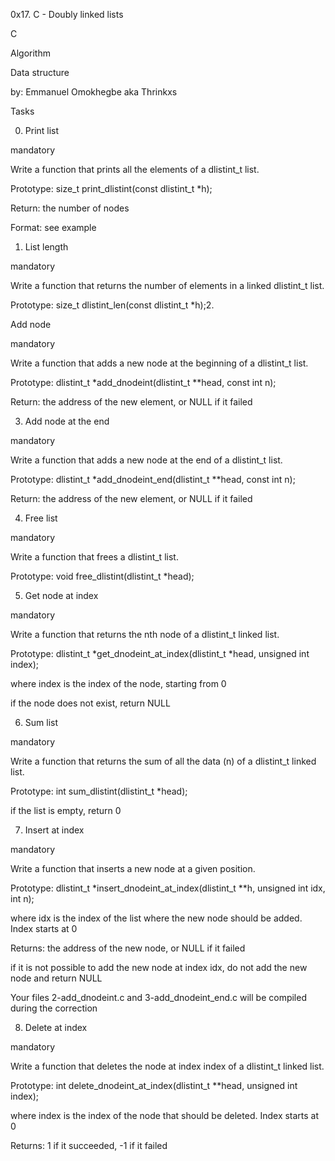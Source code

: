 0x17. C - Doubly linked lists

C

Algorithm

Data structure


by: Emmanuel Omokhegbe aka Thrinkxs

Tasks

0. Print list

mandatory

Write a function that prints all the elements of a dlistint_t list.



Prototype: size_t print_dlistint(const dlistint_t *h);

Return: the number of nodes

Format: see example
1. List length

mandatory

Write a function that returns the number of elements in a linked dlistint_t list.



Prototype: size_t dlistint_len(const dlistint_t *h);2.

Add node

mandatory

Write a function that adds a new node at the beginning of a dlistint_t list.



Prototype: dlistint_t *add_dnodeint(dlistint_t **head, const int n);

Return: the address of the new element, or NULL if it failed

3. Add node at the end

mandatory

Write a function that adds a new node at the end of a dlistint_t list.



Prototype: dlistint_t *add_dnodeint_end(dlistint_t **head, const int n);

Return: the address of the new element, or NULL if it failed

4. Free list

mandatory

Write a function that frees a dlistint_t list.



Prototype: void free_dlistint(dlistint_t *head);

5. Get node at index

mandatory

Write a function that returns the nth node of a dlistint_t linked list.



Prototype: dlistint_t *get_dnodeint_at_index(dlistint_t *head, unsigned int index);

where index is the index of the node, starting from 0

if the node does not exist, return NULL

6. Sum list

mandatory

Write a function that returns the sum of all the data (n) of a dlistint_t linked list.



Prototype: int sum_dlistint(dlistint_t *head);

if the list is empty, return 0

7. Insert at index

mandatory

Write a function that inserts a new node at a given position.



Prototype: dlistint_t *insert_dnodeint_at_index(dlistint_t **h, unsigned int idx, int n);

where idx is the index of the list where the new node should be added. Index starts at 0

Returns: the address of the new node, or NULL if it failed

if it is not possible to add the new node at index idx, do not add the new node and return NULL

Your files 2-add_dnodeint.c and 3-add_dnodeint_end.c will be compiled during the correction

8. Delete at index

mandatory

Write a function that deletes the node at index index of a dlistint_t linked list.



Prototype: int delete_dnodeint_at_index(dlistint_t **head, unsigned int index);

where index is the index of the node that should be deleted. Index starts at 0

Returns: 1 if it succeeded, -1 if it failed